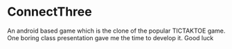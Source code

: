 # ConnectThree
An android based game which is the clone of the popular TICTAKTOE game. 
One boring class presentation gave me the time to develop it. 
Good luck
